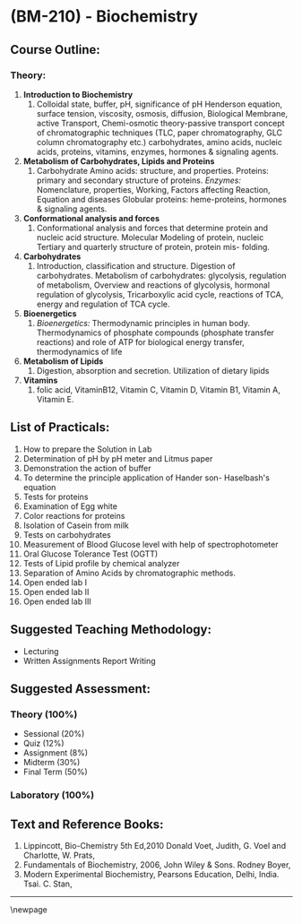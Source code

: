 # **(BM-210) - Biochemistry**
## **Course Outline:**
### **Theory:**
1. **Introduction to Biochemistry**
   1. Colloidal state, buffer, pH, significance of pH Henderson equation, surface tension, viscosity, osmosis, diffusion, Biological Membrane, active Transport, Chemi-osmotic theory-passive transport concept of chromatographic techniques (TLC, paper chromatography, GLC column chromatography etc.) carbohydrates, amino acids, nucleic acids, proteins, vitamins, enzymes, hormones & signaling agents.
1. **Metabolism of Carbohydrates, Lipids and Proteins**
   1. Carbohydrate Amino acids: structure, and properties. Proteins: primary and secondary structure of proteins. *Enzymes:* Nomenclature, properties,	Working,	Factors	affecting	Reaction,	Equation	and diseases Globular proteins: heme-proteins, hormones & signaling agents.
1. **Conformational analysis and forces**
   1. Conformational analysis and forces that determine protein and nucleic acid structure. Molecular Modeling of protein, nucleic Tertiary and quarterly structure of protein, protein mis- folding.
1. **Carbohydrates**
   1. Introduction, classification and structure. Digestion of carbohydrates. Metabolism of carbohydrates: glycolysis, regulation of metabolism, Overview and reactions of glycolysis, hormonal regulation of glycolysis, Tricarboxylic acid cycle, reactions of TCA, energy and regulation of TCA cycle.
1. **Bioenergetics**
   1. *Bioenergetics:* Thermodynamic principles in human body. Thermodynamics of phosphate compounds (phosphate transfer reactions) and role of ATP for biological energy transfer, thermodynamics of life
1. **Metabolism of Lipids**
   1. Digestion, absorption and secretion. Utilization of dietary lipids
1. **Vitamins**
   1. folic acid, VitaminB12, Vitamin C, Vitamin D, Vitamin B1, Vitamin A, Vitamin E.

## **List of Practicals:**
1. How to prepare the Solution in Lab
1. Determination of pH by pH meter and Litmus paper
1. Demonstration the action of buffer
1. To determine the principle application of Hander son- Haselbash's equation
1. Tests for proteins
1. Examination of Egg white
1. Color reactions for proteins
1. Isolation of Casein from milk
1. Tests on carbohydrates
1. Measurement of Blood Glucose level with help of spectrophotometer
1. Oral Glucose Tolerance Test (OGTT)
1. Tests of Lipid profile by chemical analyzer
1. Separation of Amino Acids by chromatographic methods.
1. Open ended lab I
1. Open ended lab II
1. Open ended lab III

## **Suggested Teaching Methodology:**

- Lecturing
- Written Assignments Report Writing

## **Suggested Assessment:**

### **Theory (100%)**

- Sessional (20%)
- Quiz (12%)
- Assignment (8%)
- Midterm (30%)
- Final Term (50%)

### **Laboratory (100%)**

## **Text and Reference Books:**

1. Lippincott, Bio-Chemistry 5th Ed,2010 Donald Voet, Judith, G. Voel and Charlotte, W. Prats,
1. Fundamentals of Biochemistry, 2006, John Wiley & Sons. Rodney Boyer,
1. Modern Experimental Biochemistry, Pearsons Education, Delhi, India. Tsai. C. Stan,

___
\newpage